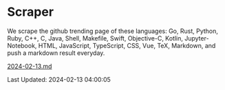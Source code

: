 # Scraper

We scrape the github trending page of these languages: Go, Rust, Python, Ruby, C++, C, Java, Shell, Makefile, Swift, Objective-C, Kotlin, Jupyter-Notebook, HTML, JavaScript, TypeScript, CSS, Vue, TeX, Markdown, and push a markdown result everyday.

[2024-02-13.md](https://github.com/yangwenmai/github-trending-backup/blob/master/2024-02-13.md)

Last Updated: 2024-02-13 04:00:05
